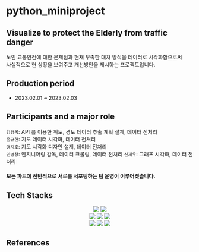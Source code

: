 # python_miniproject
## Visualize to protect the Elderly from traffic danger
노인 교통안전에 대한 문제점과 현재 부족한 대처 방식을 데이터로 시각화함으로써   
사실적으로 현 상황을 보여주고 개선방안을 제시하는 프로젝트입니다.
## Production period
- 2023.02.01 ~ 2023.02.03
## Participants and a major role
`김경목`: API 를 이용한 위도, 경도 데이터 추출 계획 설계, 데이터 전처리       
`윤규헌`: 지도 데이터 시각화, 데이터 전처리  
`맹지호`: 지도 시각화 디자인 설계, 데이터 전처리  
`민병창`: 엔지니어링 감독, 데이터 크롤링, 데이터 전처리
`신제우`: 그래프 시각화, 데이터 전처리
#### 모든 파트에 전반적으로 서로를 서포팅하는 팀 운영이 이루어졌습니다.
## Tech Stacks
<div align=center>
    <img src="https://img.shields.io/badge/Pandas-150458?style=for-the-badge&logo=Pandas&logoColor=white">  
    <img src="https://img.shields.io/badge/Matplotlib-006c66?style=for-the-badge&logo=Matplotlib&logoColor=white">
    <br>
    <img src="https://img.shields.io/badge/Folium-77B829?style=for-the-badge&logo=folium&logoColor=white">
    <img src="https://img.shields.io/badge/BeautifulSoup-4A154B?style=for-the-badge&logo=BeautifulSoup&logoColor=white">
    <img src="https://img.shields.io/badge/Selenium-43B02A?style=for-the-badge&logo=Selenium&logoColor=white">
    <br>
    <img src="https://img.shields.io/badge/KaKao API-FFCD00?style=for-the-badge&logo=API&logoColor=white">
    <img src="https://img.shields.io/badge/Git-F05032?style=for-the-badge&logo=Git&logoColor=white">
    <img src="https://img.shields.io/badge/Github-181717?style=for-the-badge&logo=GitHub&logoColor=white">
</div>

## References

